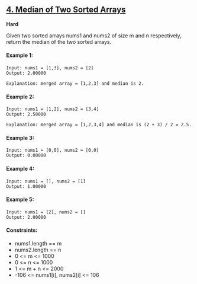 ## [4. Median of Two Sorted Arrays](https://leetcode.com/problems/median-of-two-sorted-arrays/)

**Hard**

Given two sorted arrays nums1 and nums2 of size m and n respectively, return the median of the two sorted arrays.

#### Example 1:
```
Input: nums1 = [1,3], nums2 = [2]
Output: 2.00000

Explanation: merged array = [1,2,3] and median is 2.
```
#### Example 2:
```
Input: nums1 = [1,2], nums2 = [3,4]
Output: 2.50000

Explanation: merged array = [1,2,3,4] and median is (2 + 3) / 2 = 2.5.
```
#### Example 3:
```
Input: nums1 = [0,0], nums2 = [0,0]
Output: 0.00000
```

#### Example 4:
```
Input: nums1 = [], nums2 = [1]
Output: 1.00000
```

#### Example 5:
```
Input: nums1 = [2], nums2 = []
Output: 2.00000
```

#### Constraints:

- nums1.length == m
- nums2.length == n
- 0 <= m <= 1000
- 0 <= n <= 1000
- 1 <= m + n <= 2000
- -106 <= nums1[i], nums2[i] <= 106
